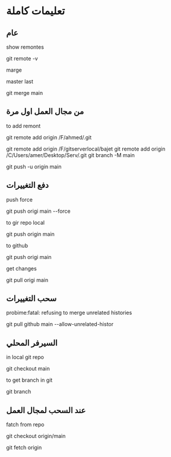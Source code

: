 # تعليمات كاملة

## عام

show remontes

git remote -v

marge

master last

git merge main 

## من مجال العمل اول مرة
to add remont 

git remote add origin  /F/ahmed/.git

git remote add origin  /F/gitserverlocal/bajet
git remote add origin  /C/Users/amer/Desktop/Serv/.git
git branch -M main

git push -u origin main

## دفع التغييرات 
push force

git push origi main --force   


to gir repo local

git push origin main

to github

git push origi main

get changes 

git pull origi main   

## سحب التغييرات
probime:fatal: refusing to merge unrelated histories

git pull github main --allow-unrelated-histor
## السيرفر المحلي
in local git repo

git checkout main

to get branch in git

git branch


## عند السحب لمجال العمل
fatch from repo

git checkout origin/main

git fetch origin 


